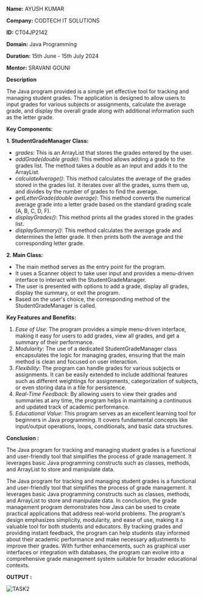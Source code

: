 **Name:** AYUSH KUMAR

**Company:** CODTECH IT SOLUTIONS

**ID:** CT04JP2142

**Domain:** Java Programming

**Duration:** 15th June - 15th July 2024

**Mentor:** SRAVANI GOUNI



 **Description**

The Java program provided is a simple yet effective tool for tracking and managing student grades. The application is designed to allow users to input grades for various subjects or assignments, calculate the average grade, and display the overall grade along with additional information such as the letter grade.

****Key Components:****

**1. StudentGradeManager Class:**
   - *grades*: This is an ArrayList that stores the grades entered by the user.
   - *addGrade(double grade)*: This method allows adding a grade to the grades list. The method takes a double as an input and adds it to the ArrayList.
   - *calculateAverage()*: This method calculates the average of the grades stored in the grades list. It iterates over all the grades, sums them up, and divides by the number of grades to find the average.
   - *getLetterGrade(double average)*: This method converts the numerical average grade into a letter grade based on the standard grading scale (A, B, C, D, F).
   - *displayGrades()*: This method prints all the grades stored in the grades list.
   - *displaySummary()*: This method calculates the average grade and determines the letter grade. It then prints both the average and the corresponding letter grade.

**2. Main Class:**
   - The main method serves as the entry point for the program.
   - It uses a Scanner object to take user input and provides a menu-driven interface to interact with the StudentGradeManager.
   - The user is presented with options to add a grade, display all grades, display the summary, or exit the program.
   - Based on the user's choice, the corresponding method of the StudentGradeManager is called.


**Key Features and Benefits:**

1. *Ease of Use*: The program provides a simple menu-driven interface, making it easy for users to add grades, view all grades, and get a summary of their performance.
2. *Modularity*: The use of a dedicated StudentGradeManager class encapsulates the logic for managing grades, ensuring that the main method is clean and focused on user interaction.
3. *Flexibility*: The program can handle grades for various subjects or assignments. It can be easily extended to include additional features such as different weightings for assignments, categorization of subjects, or even storing data in a file for persistence.
4. *Real-Time Feedback*: By allowing users to view their grades and summaries at any time, the program helps in maintaining a continuous and updated track of academic performance.
5. *Educational Value*: This program serves as an excellent learning tool for beginners in Java programming. It covers fundamental concepts like input/output operations, loops, conditionals, and basic data structures.

**Conclusion :**

The Java program for tracking and managing student grades is a functional and user-friendly tool that simplifies the process of grade management. It leverages basic Java programming constructs such as classes, methods, and ArrayList to store and manipulate data.

The Java program for tracking and managing student grades is a functional and user-friendly tool that simplifies the process of grade management. It leverages basic Java programming constructs such as classes, methods, and ArrayList to store and manipulate data.
In conclusion, the grade management program demonstrates how Java can be used to create practical applications that address real-world problems. The program's design emphasizes simplicity, modularity, and ease of use, making it a valuable tool for both students and educators. By tracking grades and providing instant feedback, the program can help students stay informed about their academic performance and make necessary adjustments to improve their grades. With further enhancements, such as graphical user interfaces or integration with databases, the program can evolve into a comprehensive grade management system suitable for broader educational contexts.

**OUTPUT :**


![TASK2](https://github.com/user-attachments/assets/a656b9f1-189a-4547-b1cb-08d4c82c5de5)
